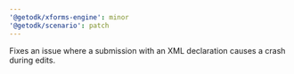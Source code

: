 ```yaml
---
'@getodk/xforms-engine': minor
'@getodk/scenario': patch
---
```


Fixes an issue where a submission with an XML declaration causes a crash during edits.
